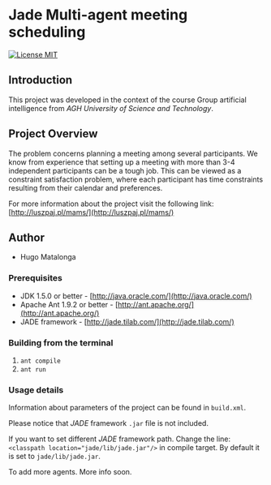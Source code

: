# Jade Multi-agent meeting scheduling

[![License MIT](http://img.shields.io/badge/license-MIT-brightgreen.svg)](license.md)

## Introduction
This project was developed in the context of the course Group artificial intelligence from *AGH University of Science and Technology*.

## Project Overview
The problem concerns planning a meeting among several participants. We know from experience that setting up a meeting with more than 3-4 independent participants can be a tough job. This can be viewed as a constraint satisfaction problem, where each participant has time constraints resulting from their calendar and preferences.

For more information about the project visit the following link:
[http://luszpaj.pl/mams/](http://luszpaj.pl/mams/)

## Author
* Hugo Matalonga

### Prerequisites
* JDK 1.5.0 or better - [http://java.oracle.com/](http://java.oracle.com/)
* Apache Ant 1.9.2 or better - [http://ant.apache.org/](http://ant.apache.org/)
* JADE framework - [http://jade.tilab.com/](http://jade.tilab.com/)

### Building from the terminal 
1. `ant compile`
2. `ant run`

### Usage details
Information about parameters of the project can be found in `build.xml`.

Please notice that *JADE* framework `.jar` file is not included.

If you want to set different *JADE* framework path. Change the line: `<classpath location="jade/lib/jade.jar"/>` in compile target. By default it is set to `jade/lib/jade.jar`.

To add more agents. More info soon.
